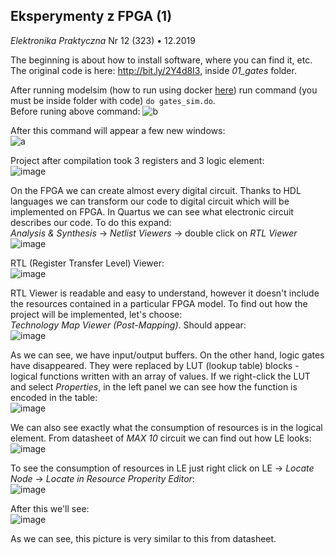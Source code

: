 ## Eksperymenty z FPGA (1)
*Elektronika Praktyczna* Nr 12 (323) • 12.2019

The beginning is about how to install software, where you can find it, etc. <br/>
The original code is here: http://bit.ly/2Y4d8I3, inside *01_gates* folder.

After running modelsim (how to run using docker 
[here](https://github.com/mozerpol/modelsim-docker)) run command (you must be
inside folder with code) `do gates_sim.do`. <br/> 
Before runing above command: 
![b](https://user-images.githubusercontent.com/43972902/132034210-54617b9c-9a11-401e-82c2-1f1637fdf0a8.png)

After this command will appear a few new windows: <br/>
![a](https://user-images.githubusercontent.com/43972902/132034216-fbdc47a7-0515-422d-a6da-cae71f2898e3.png)

Project after compilation took 3 registers and 3 logic element: <br/>
![image](https://user-images.githubusercontent.com/43972902/133252490-7a13b842-74ea-4493-b11f-c39ed6743e06.png)

On the FPGA we can create almost every digital circuit. Thanks to HDL languages
we can transform our code to digital circuit which will be implemented on FPGA.
In Quartus we can see what electronic circuit describes our code. To do this
expand: <br/>
*Analysis & Synthesis* -> *Netlist Viewers* -> double click on *RTL Viewer* <br/>
![image](https://user-images.githubusercontent.com/43972902/133253582-1e240ca7-7b96-4de7-b70b-d4c677f32ae3.png)

RTL (Register Transfer Level) Viewer: <br/>
![image](https://user-images.githubusercontent.com/43972902/133254070-13b11b5c-2718-4282-9cff-f3219e4eea4b.png)

RTL Viewer is readable and easy to understand, however it doesn't include the
resources contained in a particular FPGA model. To find out how the project 
will be implemented, let's choose: <br/>
*Technology Map Viewer (Post-Mapping)*. Should appear: <br/>
![image](https://user-images.githubusercontent.com/43972902/133256085-ee309282-5f24-4367-a700-68e1f57f6e44.png)

As we can see, we have input/output buffers. On the other hand, logic gates have
disappeared. They were replaced by LUT (lookup table) blocks - logical functions 
written with an array of values. If we right-click the LUT and select *Properties*, 
in the left panel we can see how the function is encoded in the table: <br/>
![image](https://user-images.githubusercontent.com/43972902/133266839-269388ea-50d8-4232-bb93-25e2cc5351bb.png)

We can also see exactly what the consumption of resources is in the logical element.
From datasheet of *MAX 10* circuit we can find out how LE looks: <br/>
![image](https://user-images.githubusercontent.com/43972902/133267428-e87efbc2-a823-4d86-8021-0bb402926a57.png)

To see the consumption of resources in LE just right click on LE -> *Locate 
Node* -> *Locate in Resource Properity Editor*: <br/>
![image](https://user-images.githubusercontent.com/43972902/133268044-247e6e8d-12f1-4a01-bbc9-be172f9de70e.png)

After this we'll see: <br/>
![image](https://user-images.githubusercontent.com/43972902/133268759-7228faf3-20c7-4951-857e-dfa68d16ca84.png)

As we can see, this picture is very similar to this from datasheet.
